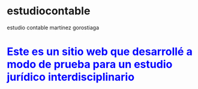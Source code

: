 # estudiocontable

estudio contable martinez gorostiaga

<h1 style="color: blue;">Este es un sitio web que desarrollé a modo de prueba para un estudio jurídico interdisciplinario</h1>
